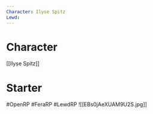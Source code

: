 ```yaml
---
Character: Ilyse Spitz
Lewd: 
---
```

# Character
[[Ilyse Spitz]]

# Starter


#OpenRP #FeraRP #LewdRP
![[EBs0jAeXUAM9U2S.jpg]]